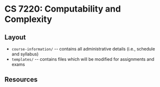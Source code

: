 # CS 7220: Computability and Complexity

## Layout
* `course-information/` -- contains all administrative details (i.e., schedule and syllabus)
* `templates/` -- contains files which will be modified for assignments and exams

## Resources
